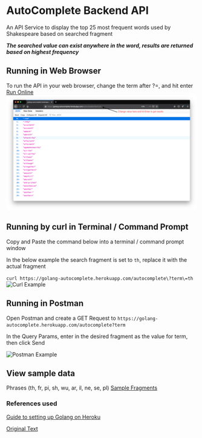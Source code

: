 
# AutoComplete Backend API
An API Service to display the top 25 most frequent words used by Shakespeare based on searched fragment

**_The searched value can exist anywhere in the word, results are returned based on highest frequency_**

## Running in Web Browser
To run the API in your web browser, change the term after ?=, and hit enter [Run Online](https://golang-autocomplete.herokuapp.com/autocomplete?term=th)
![Web Example](https://github.com/sriv97/Golang_AutoComplete/blob/master/images/web.png)


## Running by curl in Terminal / Command Prompt
Copy and Paste the command below into a terminal / command prompt window

In the below example the search fragment is set to ```th```, replace it with the actual fragment

```curl https://golang-autocomplete.herokuapp.com/autocomplete\?term\=th```
![Curl Example](https://github.com/sriv97/Golang_AutoComplete/blob/master/images/curl.png)

## Running in Postman

Open Postman and create a GET Request to 
```https://golang-autocomplete.herokuapp.com/autocomplete?term```

In the Query Params, enter in the desired fragment as the value for term, then click Send

![Postman Example](https://github.com/sriv97/Golang_AutoComplete/blob/master/images/postman.png)

## View sample data
Phrases (th, fr, pi, sh, wu, ar, il, ne, se, pl) [Sample Fragments](https://github.com/sriv97/Golang_AutoComplete/blob/master/results.md)

### References used
[Guide to setting up Golang on Heroku](https://github.com/heroku/go-getting-started)

[Original Text](https://github.com/sriv97/Golang_AutoComplete/blob/master/shakespeare-complete.txt)
